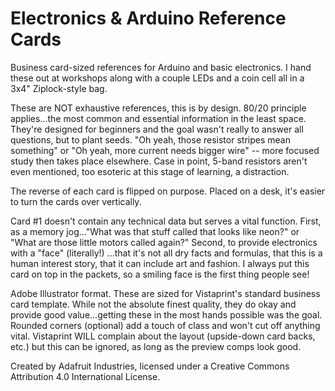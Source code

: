 # Electronics & Arduino Reference Cards

Business card-sized references for Arduino and basic electronics. I hand these out at workshops along with a couple LEDs and a coin cell all in a 3x4" Ziplock-style bag.

These are NOT exhaustive references, this is by design. 80/20 principle applies...the most common and essential information in the least space. They're designed for beginners and the goal wasn't really to answer all questions, but to plant seeds. "Oh yeah, those resistor stripes mean something" or "Oh yeah, more current needs bigger wire" -- more focused study then takes place elsewhere. Case in point, 5-band resistors aren't even mentioned, too esoteric at this stage of learning, a distraction.

The reverse of each card is flipped on purpose. Placed on a desk, it's easier to turn the cards over vertically.

Card #1 doesn't contain any technical data but serves a vital function. First, as a memory jog..."What was that stuff called that looks like neon?" or "What are those little motors called again?" Second, to provide electronics with a "face" (literally!) ...that it's not all dry facts and formulas, that this is a human interest story, that it can include art and fashion. I always put this card on top in the packets, so a smiling face is the first thing people see!

Adobe Illustrator format. These are sized for Vistaprint's standard business card template. While not the absolute finest quality, they do okay and provide good value...getting these in the most hands possible was the goal. Rounded corners (optional) add a touch of class and won't cut off anything vital. Vistaprint WILL complain about the layout (upside-down card backs, etc.) but this can be ignored, as long as the preview comps look good.

Created by Adafruit Industries, licensed under a Creative Commons Attribution 4.0 International License.

